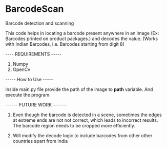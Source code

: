 # BarcodeScan
Barcode detection and scanning



This code helps in locating a barcode present anywhere in an image (Ex: Barcodes printed on product packages.) and decodes the 
value. (Works with Indian Barcodes, i.e. Barcodes starting from digit 8)

---- REQUIREMENTS -----
1. Numpy
2. OpenCv

----- How to Use -----

Inside main.py file provide the path of the image to <b>path</b> variable. And execute the program.

------ FUTURE WORK -------
1. Even though the barcode is detected in a scene, sometimes the edges at extreme ends are not not correct, which leads to incorrect results.
The barcode region needs to be cropped more efficiently.

2. Will modify the decode logic to include barcodes from other other countries apart from India


